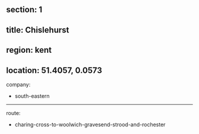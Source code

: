section: 1
----
title: Chislehurst
----
region: kent
----
location: 51.4057, 0.0573
----
company:
- south-eastern
----
route:
- charing-cross-to-woolwich-gravesend-strood-and-rochester

